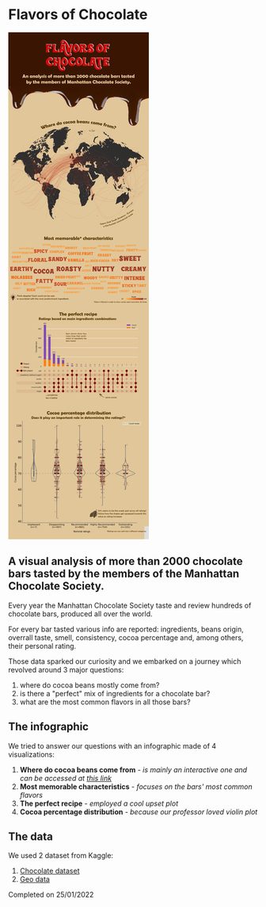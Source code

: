 # Flavors of Chocolate

![Viz](https://github.com/rogopac06/Dataviz-Proj/blob/main/Flavors%20of%20Chocolate.png)

## A visual analysis of more than 2000 chocolate bars tasted by the members of the Manhattan Chocolate Society.
Every year the Manhattan Chocolate Society taste and review hundreds of chocolate bars, produced all over the world.

For every bar tasted various info are reported: ingredients, beans origin, overrall taste, smell, consistency, cocoa percentage and, among others, their personal rating.

Those data sparked our curiosity and we embarked on a journey which revolved around 3 major questions:

1) where do cocoa beans mostly come from?
2) is there a "perfect" mix of ingredients for a chocolate bar? 
3) what are the most common flavors in all those bars?


## The infographic
We tried to answer our questions with an infographic made of 4 visualizations:

1. **Where do cocoa beans come from** - *is mainly an interactive one and can be accessed at [this link](https://public.tableau.com/app/profile/matteo.lanzillotti/viz/CocoaBeansMap/Dashboard6?publish=yes "Where do cocoa beans come from - Interactive viz")*
2. **Most memorable characteristics** - *focuses on the bars' most common flavors*
3. **The perfect recipe** - *employed a cool upset plot*
4. **Cocoa percentage distribution** - *because our professor loved violin plot* 

## The data
We used 2 dataset from Kaggle:

1. [Chocolate dataset](https://www.kaggle.com/datasets/soroushghaderi/chocolate-bar-2020 "Chocolate bar dataset")
2. [Geo data](https://www.kaggle.com/datasets/paultimothymooney/latitude-and-longitude-for-every-country-and-state "Lat and Long dataset") 

Completed on 25/01/2022
